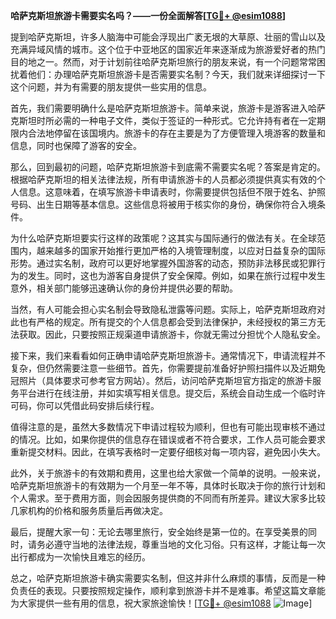 **哈萨克斯坦旅游卡需要实名吗？——一份全面解答[[TG💪+ @esim1088](https://t.me/s/esim1088)]**

提到哈萨克斯坦，许多人脑海中可能会浮现出广袤无垠的大草原、壮丽的雪山以及充满异域风情的城市。这个位于中亚地区的国家近年来逐渐成为旅游爱好者的热门目的地之一。然而，对于计划前往哈萨克斯坦旅行的朋友来说，有一个问题常常困扰着他们：办理哈萨克斯坦旅游卡是否需要实名制？今天，我们就来详细探讨一下这个问题，并为有需要的朋友提供一些实用的信息。

首先，我们需要明确什么是哈萨克斯坦旅游卡。简单来说，旅游卡是游客进入哈萨克斯坦时所必需的一种电子文件，类似于签证的一种形式。它允许持有者在一定期限内合法地停留在该国境内。旅游卡的存在主要是为了方便管理入境游客的数量和信息，同时也保障了游客的安全。

那么，回到最初的问题，哈萨克斯坦旅游卡到底需不需要实名呢？答案是肯定的。根据哈萨克斯坦的相关法律法规，所有申请旅游卡的人员都必须提供真实有效的个人信息。这意味着，在填写旅游卡申请表时，你需要提供包括但不限于姓名、护照号码、出生日期等基本信息。这些信息将被用于核实你的身份，确保你符合入境条件。

为什么哈萨克斯坦要实行这样的政策呢？这其实与国际通行的做法有关。在全球范围内，越来越多的国家开始推行更加严格的入境管理制度，以应对日益复杂的国际形势。通过实名制，政府可以更好地掌握外国游客的动态，预防非法移民或犯罪行为的发生。同时，这也为游客自身提供了安全保障。例如，如果在旅行过程中发生意外，相关部门能够迅速确认你的身份并提供必要的帮助。

当然，有人可能会担心实名制会导致隐私泄露等问题。实际上，哈萨克斯坦政府对此也有严格的规定。所有提交的个人信息都会受到法律保护，未经授权的第三方无法获取。因此，只要按照正规渠道申请旅游卡，你就无需过分担忧个人隐私安全。

接下来，我们来看看如何正确申请哈萨克斯坦旅游卡。通常情况下，申请流程并不复杂，但仍然需要注意一些细节。首先，你需要提前准备好护照扫描件以及近期免冠照片（具体要求可参考官方网站）。然后，访问哈萨克斯坦官方指定的旅游卡服务平台进行在线注册，并如实填写相关信息。提交后，系统会自动生成一个临时许可码，你可以凭借此码安排后续行程。

值得注意的是，虽然大多数情况下申请过程较为顺利，但也有可能出现审核不通过的情况。比如，如果你提供的信息存在错误或者不符合要求，工作人员可能会要求重新提交材料。因此，在填写表格时一定要仔细核对每一项内容，避免因小失大。

此外，关于旅游卡的有效期和费用，这里也给大家做一个简单的说明。一般来说，哈萨克斯坦旅游卡的有效期为一个月至一年不等，具体时长取决于你的旅行计划和个人需求。至于费用方面，则会因服务提供商的不同而有所差异。建议大家多比较几家机构的价格和服务质量后再做决定。

最后，提醒大家一句：无论去哪里旅行，安全始终是第一位的。在享受美景的同时，请务必遵守当地的法律法规，尊重当地的文化习俗。只有这样，才能让每一次出行都成为一次愉快且难忘的经历。

总之，哈萨克斯坦旅游卡确实需要实名制，但这并非什么麻烦的事情，反而是一种负责任的表现。只要按照规定操作，顺利拿到旅游卡并不是难事。希望这篇文章能为大家提供一些有用的信息，祝大家旅途愉快！[[TG💪+ @esim1088](https://t.me/s/esim1088) ![Image](https://i.postimg.cc/4NQfJmqS/Snipaste-2025-05-13-00-14-12.png)]